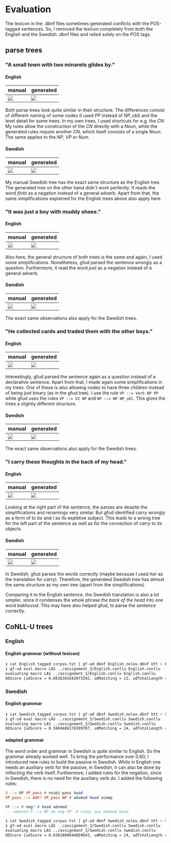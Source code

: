 # Evaluation
The lexicon in the .dbnf files sometimes generated conflicts with the POS-tagged sentences. So, I removed the lexicon completely from both the English and the Swedish .dbnf files and relied solely on the POS tags.

## parse trees
### "A small town with two minarets glides by."
#### **English**
| manual                             | generated                             |
|------------------------------------|---------------------------------------|
|![](trees/manual/sent-1_English.png)|![](trees/generated/sent-1_English.png)|

Both parse trees look quite similar in their structure. The differences consist of different naming of some nodes (I used *PP* instead of *NP_obl*) and the level detail for some trees. In my own trees, I used shortcuts for e.g. the *CN*. My rules allow the construction of the *CN* directly with a *Noun*, while the generated rules require another *CN*, which itself consists of a single *Noun*. The same applies to the *NP*, *VP* or *Num*.

#### **Swedish**
| manual                             | generated                             |
|------------------------------------|---------------------------------------|
|![](trees/manual/sent-1_Swedish.png)|![](trees/generated/sent-1_Swedish.png)|

My manual Swedish tree has the exact same structure as the English tree. The generated tree on the other hand didn't work perfectly. It reads the word *förbi* as a negation instead of a general adverb. Apart from that, the same simplifications explained for the English trees above also apply here.

### "It was just a boy with muddy shoes."
#### **English**
| manual                             | generated                             |
|------------------------------------|---------------------------------------|
|![](trees/manual/sent-2_English.png)|![](trees/generated/sent-2_English.png)|

Also here, the general structure of both trees is the same and again, I used some simplifications.
Nonetheless, gfud parsed the sentence wrongly as a question. Furthermore, it read the word *just* as a negation instead of a general adverb. 

#### **Swedish**
| manual                             | generated                             |
|------------------------------------|---------------------------------------|
|![](trees/manual/sent-2_Swedish.png)|![](trees/generated/sent-2_Swedish.png)|

The exact same observations also apply for the Swedish trees.

### "He collected cards and traded them with the other boys."
#### **English**
| manual                             | generated                             |
|------------------------------------|---------------------------------------|
|![](trees/manual/sent-3_English.png)|![](trees/generated/sent-3_English.png)|

Interestingly, gfud parsed the sentence again as a question instead of a declarative sentence.
Apart from that, I made again some simplifications in my trees. One of these is also allowing nodes to have three children instead of being just binary (as in the gfud tree). I use the rule `VP ::= Verb NP PP` while gfud uses the rules `VP ::= V2 NP` and `NP ::= NP NP_obl`. This gives the trees a slightly different structure.

#### **Swedish**
| manual                             | generated                             |
|------------------------------------|---------------------------------------|
|![](trees/manual/sent-3_Swedish.png)|![](trees/generated/sent-3_Swedish.png)|

The exact same observations also apply for the Swedish trees.

### "I carry these thoughts in the back of my head."
#### **English**
| manual                             | generated                             |
|------------------------------------|---------------------------------------|
|![](trees/manual/sent-4_English.png)|![](trees/generated/sent-4_English.png)|

Looking at the right part of the sentence, the parses are despite the simplifications and renamings very similar. But gfud identified *carry* wrongly as a form of *to be* and *I* as its expletive subject. This leads to a wrong tree for the left part of the sentence as well as for the connection of *carry* to its objects.

#### **Swedish**
| manual                             | generated                             |
|------------------------------------|---------------------------------------|
|![](trees/manual/sent-4_Swedish.png)|![](trees/generated/sent-4_Swedish.png)|

In Swedish, gfud parses the words correctly (maybe because I used *har* as the translation for *carry*). Therefore, the generated Swedish tree has almost the same structure as my own tree (apart from the simplifications).

Comparing it to the English sentence, the Swedish translation is also a lot simpler, since it condenses the whole phrase *the back of the head* into one word *bakhuvud*. This may have also helped gfud, to parse the sentence correctly.

## CoNLL-U trees
### English
#### English grammar (without lexicon)
```bash
❯ cat English_tagged_corpus.txt | gf-ud dbnf English_nolex.dbnf Utt > English.conllu
❯ gf-ud eval macro LAS ../assignment_3/English.conllu English.conllu
evaluating macro LAS ../assignment_3/English.conllu English.conllu
UDScore {udScore = 0.6616381642073342, udMatching = 22, udTotalLength = 307, udSamesLength = 199, udPerfectMatch = 2}
```

### Swedish
#### English grammar
```bash
❯ cat Swedish_tagged_corpus.txt | gf-ud dbnf Swedish_nolex.dbnf Utt > Swedish.conllu
❯ gf-ud eval macro LAS ../assignment_3/Swedish.conllu Swedish.conllu
evaluating macro LAS ../assignment_3/Swedish.conllu Swedish.conllu
UDScore {udScore = 0.5869486178309707, udMatching = 24, udTotalLength = 295, udSamesLength = 171, udPerfectMatch = 2}
```

#### adapted grammar
The word order and grammar in Swedish is quite similar to English. So the grammar already worked well. To bring the performance over 0.60, I introduced new rules to build the passive in Swedish. While in English one needs an auxiliary verb for the passive, in Swedish, it can also be done by inflecting the verb itself. Furthermore, I added rules for the negation, since in Swedish, there is no need for the auxiliary verb *do*. I added the following rules:
```haskell
S ::= NP VP_pass # nsubj:pass head
VP_pass ::= AdV? VP_pass NP # advmod head xcomp

VP ::= V neg? # head advmod
-- removed S ::= NP do neg VP  # nsubj aux advmod head
```

```bash
❯ cat Swedish_tagged_corpus.txt | gf-ud dbnf Swedish_nolex.dbnf Utt > Swedish.conllu
❯ gf-ud eval macro LAS ../assignment_3/Swedish.conllu Swedish.conllu
evaluating macro LAS ../assignment_3/Swedish.conllu Swedish.conllu
UDScore {udScore = 0.6362809644059643, udMatching = 24, udTotalLength = 295, udSamesLength = 183, udPerfectMatch = 2}
```